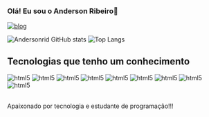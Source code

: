 ### Olá! Eu sou o Anderson Ribeiro👋
[![blog](https://img.shields.io/badge/LinkedIn-0077B5?style=for-the-badge&logo=linkedin&logoColor=white)](https://www.linkedin.com/in/anderson-ribeiro-dos-santos-803820122/)

![Andersonrid GitHub stats](https://github-readme-stats.vercel.app/api?username=Andersonrid&show_icons=true&theme=radical)
![Top Langs](https://github-readme-stats.vercel.app/api/top-langs/?username=Andersonrid&hide_progress=true)

## Tecnologias que tenho um conhecimento 

<div style="display: inline_block><br/>
  <img aling="center" alt="html5" src"https://img.shields.io/badge/HTML5-E34F26?style=for-the-badge&logo=html5&logoColor=white" />
  <img aling="center" alt="html5" src"https://img.shields.io/badge/JavaScript-F7DF1E?style=for-the-badge&logo=javascript&logoColor=black" />
  <img aling="center" alt="html5" src"https://img.shields.io/badge/CSS3-1572B6?style=for-the-badge&logo=css3&logoColor=white" />
  <img aling="center" alt="html5" src"https://img.shields.io/badge/C%2B%2B-00599C?style=for-the-badge&logo=c%2B%2B&logoColor=white" />
  <img aling="center" alt="html5" src"https://img.shields.io/badge/Java-ED8B00?style=for-the-badge&logo=openjdk&logoColor=white	" />
  <img aling="center" alt="html5" src"https://img.shields.io/badge/PHP-777BB4?style=for-the-badge&logo=php&logoColor=white" />
  <img aling="center" alt="html5" src"https://img.shields.io/badge/Bootstrap-563D7C?style=for-the-badge&logo=bootstrap&logoColor=white" />
  <img aling="center" alt="html5" src"https://img.shields.io/badge/jQuery-0769AD?style=for-the-badge&logo=jquery&logoColor=white" />
  <img aling="center" alt="html5" src"https://img.shields.io/badge/Django-092E20?style=for-the-badge&logo=django&logoColor=white" />
  <img aling="center" alt="html5" src"https://img.shields.io/badge/MySQL-00000F?style=for-the-badge&logo=mysql&logoColor=white" />
  
</div><br/>

Apaixonado por tecnologia e estudante de programação!!!
<!--
**Andersonrid/Andersonrid** is a ✨ _special_ ✨ repository because its `README.md` (this file) appears on your GitHub profile.

Here are some ideas to get you started:

- 🔭 I’m currently working on ...
- 🌱 I’m currently learning ...
- 👯 I’m looking to collaborate on ...
- 🤔 I’m looking for help with ...
- 💬 Ask me about ...
- 📫 How to reach me: ...
- 😄 Pronouns: ...
- ⚡ Fun fact: ...
-->
